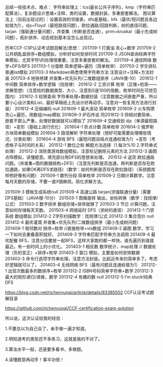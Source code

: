 总结一些技术点、难点：
字符串处理上：lcs(最长公共子序列)，kmp（字符串匹配算法），复杂题设计思维+注释，类的设置，数据封装，多重嵌套解法。
图论算法上（目前出现过的）：设置高效的邻接表，dfs是基础，bfs（最优/短问题且各边权值为1），djs+Floyd（最短路径问题），欧拉通路/回路判断，树的直径问题，tarjan（强联通分量问题），并查集（判断是否连通），prim+kruskal（最小生成树问题），拓扑排序、动态规划基本没怎么出现过。

历年CCF-CSP认证考试题目解法/思想：
201709-1 打酱油 贪心+数学
201709-2 公共钥匙盒排序+数组模拟，分析好如何安排时间
201709-3 JSON查询经典字符串模拟，尤其字符\的处理很重要，注意多重嵌套的解法。
201709-4 通信网络 数学+DFS/BFS
201703-1 分蛋糕 简单逻辑+遍历（简单枚举）
201703-2 学生排队 普通list模拟
201703-3 Markdown熟悉使用字符串方法 注意设计+注释+方法封装
201703-4 地铁修建 并查集+优先队列/二维数组排序（JAVA慢-10）
201612-1 中间数 简单排序+数学逻辑（找规律）
201612-2 工资计算 枚举（正推+检索——求解思想）（注意给的数据类型、大小，注意到S是100的倍数，枚举时间在可控范围内）
201612-3 权限查询 字符串处理+数据封装（注意数据之间嵌套严重，所以要小心设计类和List，最好草稿纸上先设计好再动手。注意对一些复用方法进行封装）
201612-4 压缩编码 null
201609-1 最大波动 简单枚举
201609-2 火车购票 贪心+遍历，用数组/map模拟
201609-3 炉石传说 同201612-3 但相对要简单，嵌套不那么严重，处理好数据就可以模拟了
201609-4 交通规划 djs（单源最短路径）+变形（基础上进行优化）
201604-1 折点计数 简单枚举
201604-2 俄罗斯方块简单数组模拟
201604-3 路径解析 字符串处理（想好可能需要处理哪些情况，分类处理）
201604-4 游戏 BFS（最短问题且结点连通权值为1）+变形（考虑格子与时间的关系）
201512-1 数位之和 解题方法选择（1.每次%10 2.字符串式处理）
201512-2 消除类游戏数组模拟，注意标记删除元素的方法
201512-3 画图 点阵模拟，读懂题意。填充部分用DFS的思想来处理。
201512-4 送货 欧拉通路问题。（并查集+图的数据结构+DFS）（注意先判断是否连通，再判断是否存在欧拉通路，如果OK再DFS求路径）（数学：如何判断是否存在欧拉路径）（系统题库样例好像有问题）
201509-1 数列分段 简单枚举
201509-2 日期计算数学。注意每月天数的存储，不要一直if很麻烦。简化求解方法。

201509-3 模板生成系统null
201509-4 高速公路 tarjan(求强联通分量)（需要DFS基础）（JAVA慢-10分）
201503-1 图像旋转 输出，坐标转换（数学：找规律/公式）
201503-2 数字排序 数组存储+排序就够了
201503-3 节日 计算问题，注意如何存储每天天数。
201503-4 网络延时 DFS（求树的直径）
201412-1 门禁系统 数组模拟
201412-2 Z字形扫描数学：找规律/公式
201412-3 集合竞价 null
201412-4 最优灌溉 并查集+优先队列/二维数组排序（最小生成树问题）
201409-1 相邻数对 排序+枚举 //直接枚举+vis数组
201409-2 画图 数学，学习一下如何去重叠面积就好。
201409-3 字符串匹配字符串方法调用
201409-4 最优配餐 BFS，注意分店要放一起BFS，这样大家跑的都一样快，谁先遍历到谁就最近。有一些时间上的小优化。
201403-1 相反数 数学统计，map处理 // 数据处理（负的变正）+排序+枚举
201403-2 窗口 模拟，主要是如何安排数据
201403-3 命令行选项字符串处理，注意方法封装。比起近年来的简单多了。考虑好逻辑就可以了。
201403-4 无线网络 BFS（最有问题且连通权值为1）
201312-1 出现次数最多的数排序+枚举
201312-2 ISBN号码简单字符串+数学
201312-3 最大的矩形递归/递推，数学
201312-4 有趣的数 null
201312-5 I’m stuck!经典DFS


https://blog.csdn.net/richenyunqi/article/details/83385502
CCF认证考试题解目录

https://github.com/richenyunqi/CCF-certification-exam-solution

所以说，这次认证给我的经验：

1.不要总以为自己会了，亲手做一遍才知道。

2.明知道考的类型还不多练习，这就是我的不对了。

3.算法水平一般，还是要多看书，多做题。

4.读懂题意再动手！事半功倍！
